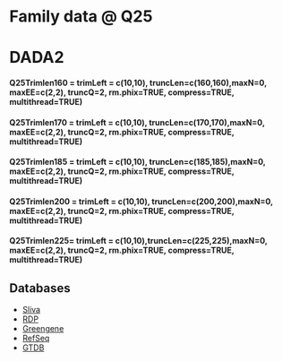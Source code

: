 **Family data @ Q25**
=====================

DADA2
=====

#### Q25Trimlen160 = trimLeft = c(10,10), truncLen=c(160,160),maxN=0, maxEE=c(2,2), truncQ=2, rm.phix=TRUE, compress=TRUE, multithread=TRUE) <br>

#### Q25Trimlen170 = trimLeft = c(10,10), truncLen=c(170,170),maxN=0, maxEE=c(2,2), truncQ=2, rm.phix=TRUE, compress=TRUE, multithread=TRUE) <br>

#### Q25Trimlen185 = trimLeft = c(10,10), truncLen=c(185,185),maxN=0, maxEE=c(2,2), truncQ=2, rm.phix=TRUE, compress=TRUE, multithread=TRUE) <br>

#### Q25Trimlen200 = trimLeft = c(10,10), truncLen=c(200,200),maxN=0, maxEE=c(2,2), truncQ=2, rm.phix=TRUE, compress=TRUE, multithread=TRUE) <br>

#### Q25Trimlen225= trimLeft = c(10,10),truncLen=c(225,225),maxN=0, maxEE=c(2,2), truncQ=2, rm.phix=TRUE, compress=TRUE, multithread=TRUE) <br>

Databases
---------

-   [Sliva](https://zenodo.org/record/1172783#.XZtAbSBS-Uk)
-   [RDP](https://zenodo.org/record/801828#.XZtAgyBS-Uk)
-   [Greengene](https://zenodo.org/record/158955#.XZtApSBS-Uk)
-   [RefSeq](https://zenodo.org/record/2541239#.XZtAzSBS-Uk)
-   [GTDB](https://zenodo.org/record/2541239#.XZtA9yBS-Uk)
